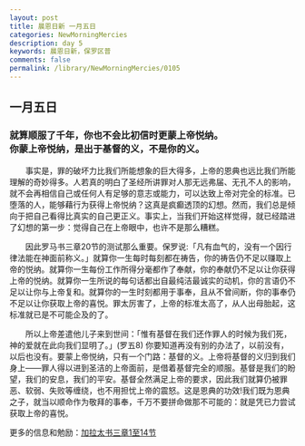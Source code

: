 ```yaml
---
layout: post
title: 晨恩日新 一月五日
categories: NewMorningMercies
description: day 5
keywords: 晨恩日新，保罗区普
comments: false
permalink: /library/NewMorningMercies/0105
---
```


## 一月五日

### 就算顺服了千年，你也不会比初信时更蒙上帝悦纳。 <br> 你蒙上帝悦纳，是出于基督的义，不是你的义。

&emsp;&emsp;事实是，罪的破坏力比我们所能想象的巨大得多，上帝的恩典也远比我们所能理解的奇妙得多。人若真的明白了圣经所讲罪对人那无远弗届、无孔不人的影响，就不会再相信自己或任何人有足够的意志或能力，可以达致上帝对完全的标准。已堕落的人，能够藉行为获得上帝悦纳？这真是疯癫透顶的幻想。然而，我们总是倾向于把自己看得比真实的自己更正义。事实上，当我们开始这样觉得，就已经踏进了幻想的第一步：觉得自己在上帝眼中，也许不是那么糟糕。

&emsp;&emsp;因此罗马书三章20节的测试那么重要。保罗说:「凡有血气的，没有一个因行律法能在神面前称义。」就算你一生每时每刻都在祷告，你的祷告仍不足以赚取上帝的悦纳。就算你一生每份工作所得分毫都作了奉献，你的奉献仍不足以让你获得上帝的悦纳。就算你一生所说的每句话都出自最纯洁最诚实的动机，你的言语仍不足以让你与上帝复和。就算你的一生时刻都用于事奉，且从不曾间断，你的事奉仍不足以让你获取上帝的喜悦。罪太厉害了，上帝的标准太高了，从人出母胎起，这标准就已是不可能企及的了。

&emsp;&emsp;所以上帝差遣他儿子来到世间：「惟有基督在我们还作罪人的时候为我们死，神的爱就在此向我们显明了。」(罗五8) 你要知道再没有别的办法了，以前没有，以后也没有。要蒙上帝悦纳，只有一个门路：基督的义。上帝将基督的义归到我们身上——罪人得以进到圣洁的上帝面前，是借着基督完全的顺服。基督是我们的盼望，我们的安息，我们的平安。基督全然满足上帝的要求，因此我们就算仍被罪恶、软弱、失败等缠绕，也不用担忧上帝的震怒。这是恩典的功效!我们既为恩典之子，就当以顺命作为敬拜的事奉，千万不要拼命做那不可能的：就是凭已力尝试获取上帝的喜悦。

更多的信息和勉励：[加拉太书三章1至14节]()
